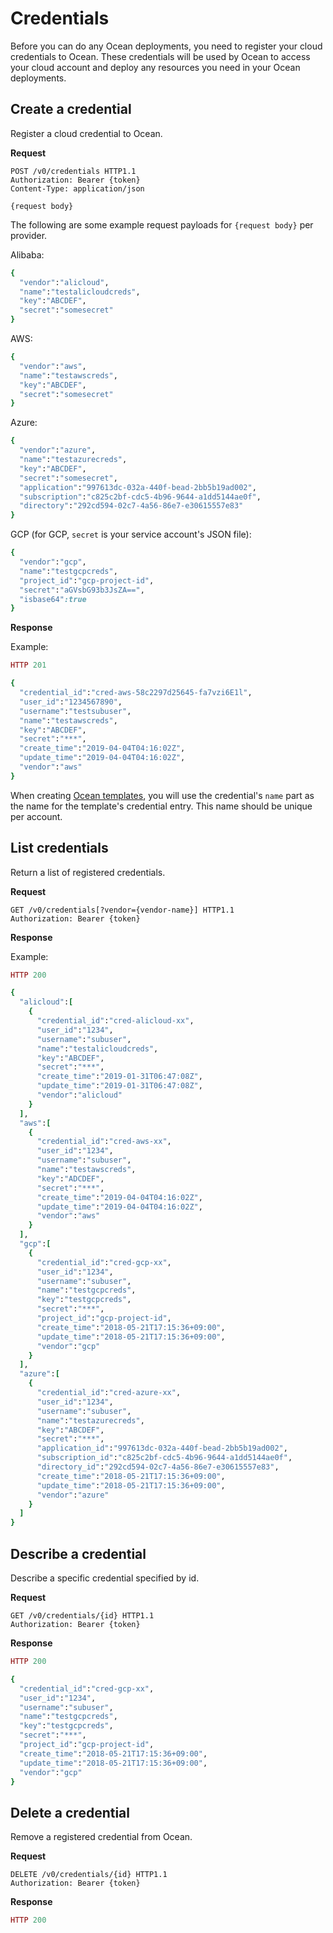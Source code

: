 # Credentials

Before you can do any Ocean deployments, you need to register your cloud credentials to Ocean. These credentials will be used by Ocean to access your cloud account and deploy any resources you need in your Ocean deployments.

## Create a credential

Register a cloud credential to Ocean.

**Request**

```http
POST /v0/credentials HTTP1.1
Authorization: Bearer {token}
Content-Type: application/json

{request body}
```

The following are some example request payloads for `{request body}` per provider.

Alibaba:

```ruby
{
  "vendor":"alicloud",
  "name":"testalicloudcreds",
  "key":"ABCDEF",
  "secret":"somesecret"
}
```

AWS:

```ruby
{
  "vendor":"aws",
  "name":"testawscreds",
  "key":"ABCDEF",
  "secret":"somesecret"
}
```

Azure:

```ruby
{
  "vendor":"azure",
  "name":"testazurecreds",
  "key":"ABCDEF",
  "secret":"somesecret",
  "application":"997613dc-032a-440f-bead-2bb5b19ad002",
  "subscription":"c825c2bf-cdc5-4b96-9644-a1dd5144ae0f",
  "directory":"292cd594-02c7-4a56-86e7-e30615557e83"
}
```

GCP \(for GCP, `secret` is your service account's JSON file\):

```ruby
{
  "vendor":"gcp",
  "name":"testgcpcreds",
  "project_id":"gcp-project-id",
  "secret":"aGVsbG93b3JsZA==",
  "isbase64":true
}
```

**Response**

Example:

```ruby
HTTP 201

{
  "credential_id":"cred-aws-58c2297d25645-fa7vzi6E1l",
  "user_id":"1234567890",
  "username":"testsubuser",
  "name":"testawscreds",
  "key":"ABCDEF",
  "secret":"***",
  "create_time":"2019-04-04T04:16:02Z",
  "update_time":"2019-04-04T04:16:02Z",
  "vendor":"aws"
}
```

When creating [Ocean templates](https://docs.mobingi.com/v/ocean-en/reference-2018-07-02), you will use the credential's `name` part as the name for the template's credential entry. This name should be unique per account.

## List credentials

Return a list of registered credentials.

**Request**

```http
GET /v0/credentials[?vendor={vendor-name}] HTTP1.1
Authorization: Bearer {token}
```

**Response**

Example:

```ruby
HTTP 200

{
  "alicloud":[
    {
      "credential_id":"cred-alicloud-xx",
      "user_id":"1234",
      "username":"subuser",
      "name":"testalicloudcreds",
      "key":"ABCDEF",
      "secret":"***",
      "create_time":"2019-01-31T06:47:08Z",
      "update_time":"2019-01-31T06:47:08Z",
      "vendor":"alicloud"
    }
  ],
  "aws":[
    {
      "credential_id":"cred-aws-xx",
      "user_id":"1234",
      "username":"subuser",
      "name":"testawscreds",
      "key":"ADCDEF",
      "secret":"***",
      "create_time":"2019-04-04T04:16:02Z",
      "update_time":"2019-04-04T04:16:02Z",
      "vendor":"aws"
    }
  ],
  "gcp":[
    {
      "credential_id":"cred-gcp-xx",
      "user_id":"1234",
      "username":"subuser",
      "name":"testgcpcreds",
      "key":"testgcpcreds",
      "secret":"***",
      "project_id":"gcp-project-id",
      "create_time":"2018-05-21T17:15:36+09:00",
      "update_time":"2018-05-21T17:15:36+09:00",
      "vendor":"gcp"
    }
  ],
  "azure":[
    {
      "credential_id":"cred-azure-xx",
      "user_id":"1234",
      "username":"subuser",
      "name":"testazurecreds",
      "key":"ABCDEF",
      "secret":"***",
      "application_id":"997613dc-032a-440f-bead-2bb5b19ad002",
      "subscription_id":"c825c2bf-cdc5-4b96-9644-a1dd5144ae0f",
      "directory_id":"292cd594-02c7-4a56-86e7-e30615557e83",
      "create_time":"2018-05-21T17:15:36+09:00",
      "update_time":"2018-05-21T17:15:36+09:00",
      "vendor":"azure"
    }
  ]
}
```

## Describe a credential

Describe a specific credential specified by id.

**Request**

```http
GET /v0/credentials/{id} HTTP1.1
Authorization: Bearer {token}
```

**Response**

```ruby
HTTP 200

{
  "credential_id":"cred-gcp-xx",
  "user_id":"1234",
  "username":"subuser",
  "name":"testgcpcreds",
  "key":"testgcpcreds",
  "secret":"***",
  "project_id":"gcp-project-id",
  "create_time":"2018-05-21T17:15:36+09:00",
  "update_time":"2018-05-21T17:15:36+09:00",
  "vendor":"gcp"
}
```

## Delete a credential

Remove a registered credential from Ocean.

**Request**

```http
DELETE /v0/credentials/{id} HTTP1.1
Authorization: Bearer {token}
```

**Response**

```ruby
HTTP 200
```

